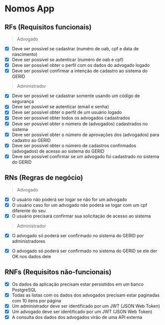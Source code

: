 # Nomos App

## RFs (Requisitos funcionais)
> Advogado
* [X] Deve ser possível se cadastrar (numéro de oab, cpf e data de nascimento)
* [X] Deve ser possível se autenticar (numéro de oab e cpf)
* [X] Deve ser possível obter o perfil com os dados do advogado logado
* [X] Deve ser possível confirmar a intenção de cadastro ao sistema do GERID

> Administrador
* [X] Deve ser possível se cadastrar somente usando um código de segurança
* [X] Deve ser possível se autenticar (email e senha) 
* [X] Deve ser possível obter o perfil de um usuário logado
* [X] Deve ser possível obter todos os advogados cadastrados
* [X] Deve ser possível obter o número de (advogados) cadastrados no sistema
* [X] Deve ser possível obter o número de aprovações dos (advogados) para cadastro ao GERID
* [X] Deve ser possível obter o número de cadastros confirmados (advogados) de acesso ao sistema do GERID
* [X] Deve ser possível confirmar se um advogado foi cadastrado no sistema do GERID 

## RNs (Regras de negócio)
> Advogado
* [X] O usuário não poderá ser logar se não for um advogado
* [X] O usuário caso for um advogado não poderá se logar com um cpf diferente do seu
* [X] O usuário precisará confirmar sua solicitação de acesso ao sistema

> Administrador
* [X] O advogado só poderá ser confirmado no sistema do GERID por administradores
* [X] O advogado só poderá ser confirmado no sistema do GERID se ele der OK nos dados dele
  

## RNFs (Requisitos não-funcionais)
* [X] Os dados da aplicação precisam estar persistidos em um banco PostgreSQL
* [X] Todas as listas com os dados dos advogados precisam estar paginadas com 10 itens por página
* [X] Um administrador deve ser identificado por um JWT (JSON Web Token)
* [X] Um advogado deve ser identificado por um JWT (JSON Web Token)
* [X] A consulta dos dados dos advogados virão de uma API externa